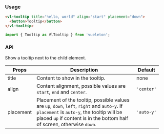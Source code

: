 ### Usage

``` html
<vl-tooltip title="hello, world" align="start" placement="down">
  <button>Tooltip</button>
</vl-tooltip>
```

``` js
import { Tooltip as VlTooltip } from 'vueleton';
```

### API

Show a tooltip next to the child element.

Props              | Description                               | Default
-------------------|-------------------------------------------|-------------
title              | Content to show in the tooltip.           | none
align              | Content alignment, possible values are `start`, `end` and `center`. | `'center'`
placement          | Placement of the tooltip, possible values are `up`, `down`, `left`, `right` and `auto-y`. If `placement` is `auto-y`, the tooltip will be placed `up` if content is in the bottom half of screen, otherwise `down`. | `'auto-y'`
